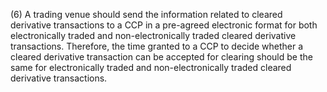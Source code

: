 (6) A trading venue should send the information related to cleared derivative transactions to a CCP in a pre-agreed electronic format for both electronically traded and non-electronically traded cleared derivative transactions. Therefore, the time granted to a CCP to decide whether a cleared derivative transaction can be accepted for clearing should be the same for electronically traded and non-electronically traded cleared derivative transactions.